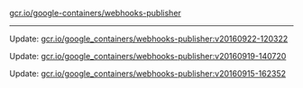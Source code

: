 [gcr.io/google-containers/webhooks-publisher](https://hub.docker.com/r/cruse/webhooks-publisher/tags/) 

----
Update: [gcr.io/google_containers/webhooks-publisher:v20160922-120322](https://hub.docker.com/r/cruse/webhooks-publisher/tags/)

Update: [gcr.io/google_containers/webhooks-publisher:v20160919-140720](https://hub.docker.com/r/cruse/webhooks-publisher/tags/)

Update: [gcr.io/google_containers/webhooks-publisher:v20160915-162352](https://hub.docker.com/r/cruse/webhooks-publisher/tags/)

